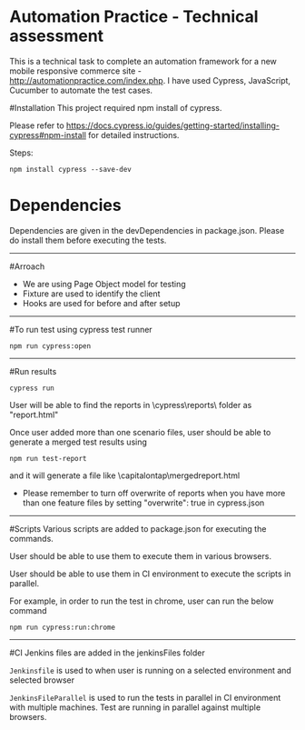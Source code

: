 # Automation Practice - Technical assessment

This is a technical task to complete an automation framework for a new mobile
responsive commerce site - http://automationpractice.com/index.php.
I have used Cypress, JavaScript, Cucumber to automate the test cases.

#Installation
This project required npm install of cypress. 

Please refer to https://docs.cypress.io/guides/getting-started/installing-cypress#npm-install for detailed instructions.

Steps:
```shell
npm install cypress --save-dev
```

# Dependencies
Dependencies are given in the devDependencies in package.json. Please do install them before executing the tests. 

-----------------------------------------------
#Arroach
- We are using Page Object model for testing
- Fixture are used to identify the client
- Hooks are used for before and after setup 
--------------------
#To run test using cypress test runner
```shell
npm run cypress:open
```
----------------------
#Run results
```shell
cypress run
```
User will be able to find the reports in \cypress\reports\ folder as "report.html"

Once user added more than one scenario files, user should be able to generate a merged test results using
```shell
npm run test-report
```
and it will generate a file like 
\capitalontap\mergedreport.html
- Please remember to turn off overwrite of reports when you have more than one feature files by setting "overwrite": true in cypress.json 
-----------------------------------
#Scripts
Various scripts are added to package.json for executing the commands.

User should be able to use them to execute them in various browsers.

User should be able to use them in CI environment to execute the scripts in parallel.

For example, in order to run the test in chrome, user can run the below command
```shell
npm run cypress:run:chrome
```
-------------------------

#CI 
Jenkins files are added in the jenkinsFiles folder

`Jenkinsfile` is used to when user is running on a selected environment and selected browser

`JenkinsFileParallel` is used to run the tests in parallel in CI environment with multiple machines. Test are running in parallel against multiple browsers.

